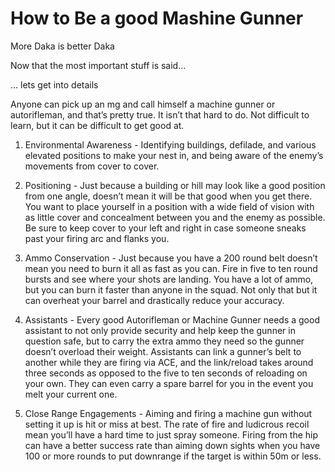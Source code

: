 # How to Be a good Mashine Gunner

More Daka is better Daka

Now that the most important stuff is said...


... lets get into details


Anyone can pick up an mg and call himself a machine gunner or autorifleman, and that’s pretty true. It isn’t that hard to do. Not difficult to learn, but it can be difficult to get good at.

1. Environmental Awareness - Identifying buildings, defilade, and various elevated positions to make your nest in, and being aware of the enemy’s movements from cover to cover.

2. Positioning - Just because a building or hill may look like a good position from one angle, doesn’t mean it will be that good when you get there. You want to place yourself in a position with a wide field of vision with as little cover and concealment between you and the enemy as possible. Be sure to keep cover to your left and right in case someone sneaks past your firing arc and flanks you.

3. Ammo Conservation - Just because you have a 200 round belt doesn’t mean you need to burn it all as fast as you can. Fire in five to ten round bursts and see where your shots are landing. You have a lot of ammo, but you can burn it faster than anyone in the squad. Not only that but it can overheat your barrel and drastically reduce your accuracy.

4. Assistants - Every good Autorifleman or Machine Gunner needs a good assistant to not only provide security and help keep the gunner in question safe, but to carry the extra ammo they need so the gunner doesn’t overload their weight. Assistants can link a gunner’s belt to another while they are firing via ACE, and the link/reload takes around three seconds as opposed to the five to ten seconds of reloading on your own. They can even carry a spare barrel for you in the event you melt your current one.

5. Close Range Engagements - Aiming and firing a machine gun without setting it up is hit or miss at best. The rate of fire and ludicrous recoil mean you’ll have a hard time to just spray someone. Firing from the hip can have a better success rate than aiming down sights when you have 100 or more rounds to put downrange if the target is within 50m or less.



